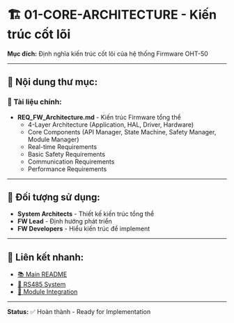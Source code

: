 # 🏗️ 01-CORE-ARCHITECTURE - Kiến trúc cốt lõi

**Mục đích:** Định nghĩa kiến trúc cốt lõi của hệ thống Firmware OHT-50

---

## 📁 **Nội dung thư mục:**

### **📄 Tài liệu chính:**
- **REQ_FW_Architecture.md** - Kiến trúc Firmware tổng thể
  - 4-Layer Architecture (Application, HAL, Driver, Hardware)
  - Core Components (API Manager, State Machine, Safety Manager, Module Manager)
  - Real-time Requirements
  - Basic Safety Requirements
  - Communication Requirements
  - Performance Requirements

---

## 🎯 **Đối tượng sử dụng:**
- **System Architects** - Thiết kế kiến trúc tổng thể
- **FW Lead** - Định hướng phát triển
- **FW Developers** - Hiểu kiến trúc để implement

---

## 🔗 **Liên kết nhanh:**
- [📚 Main README](../README.md)
- [📡 RS485 System](../02-RS485-SYSTEM/)
- [🔧 Module Integration](../03-MODULE-INTEGRATION/)

---

**Status:** ✅ Hoàn thành - Ready for Implementation
